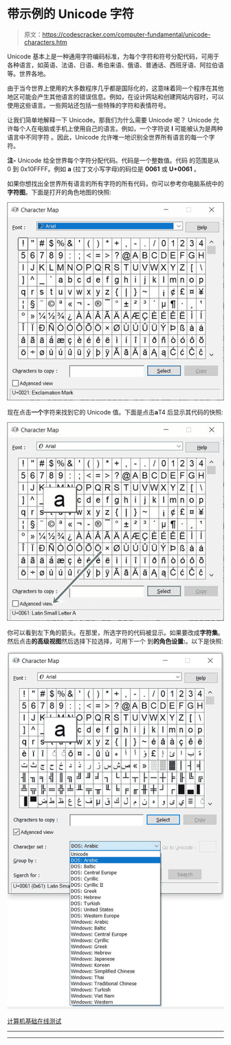 # 带示例的 Unicode 字符

> 原文：<https://codescracker.com/computer-fundamental/unicode-characters.htm>

Unicode 基本上是一种通用字符编码标准，为每个字符和符号分配代码，可用于各种语言，如英语、法语、日语、希伯来语、俄语、普通话、西班牙语、阿拉伯语等。世界各地。

由于当今世界上使用的大多数程序几乎都是国际化的，这意味着同一个程序在其他地区可能会产生其他语言的错误信息。例如，在设计网站和创建网站内容时，可以使用这些语言。一些网站还包括一些特殊的字符和表情符号。

让我们简单地解释一下 Unicode。那我们为什么需要 Unicode 呢？
Unicode 允许每个人在电脑或手机上使用自己的语言。例如，一个字符说 **I** 可能被认为是两种语言中不同字符 。因此，Unicode 允许唯一地识别全世界所有语言的每一个字符。

**注-** Unicode 给全世界每个字符分配代码。代码是一个整数值。代码 的范围是从 0 到 0x10FFFF。例如 **a** (拉丁文小写字母)的码位是 **0061** 或 **U+0061** 。

如果你想找出全世界所有语言的所有字符的所有代码，你可以参考你电脑系统中的**字符图**。下面是打开的角色地图的快照:

![character map window](img/898439bdcf40c493283f043336255c97.png)

现在点击**一个**字符来找到它的 Unicode 值。下面是点击**a**T4 后显示其代码的快照:

![character map a Unicode value](img/a492a244a9260af72922aa05e62ec5e2.png)

你可以看到左下角的箭头。在那里，所选字符的代码被显示。如果要改成**字符集**。然后点击**的高级视图**然后选择下拉选择，可用下一个 到**的角色设置:**。以下是快照:

![character map change character set](img/70b51c97a98d433522fc490d9f7ae990.png)

[计算机基础在线测试](/exam/showtest.php?subid=14)

* * *

* * *